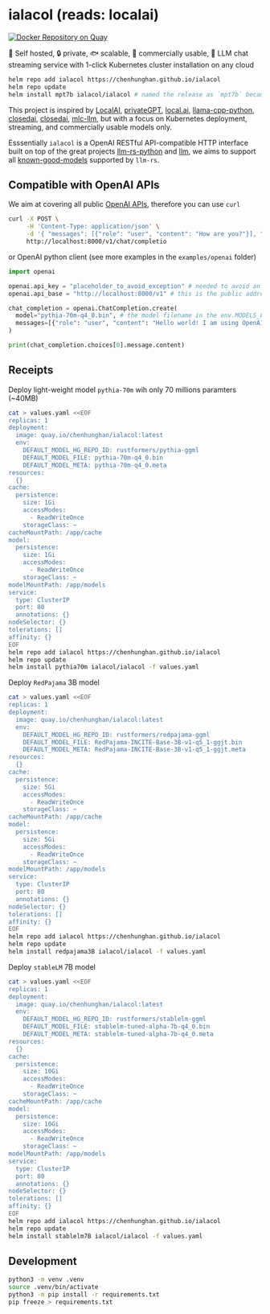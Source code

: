 # ialacol (reads: localai)

[![Docker Repository on Quay](https://quay.io/repository/chenhunghan/ialacol/status "Docker Repository on Quay")](https://quay.io/repository/chenhunghan/ialacol)

🦄 Self hosted, 🔒 private, 🐟 scalable, 🤑 commercially usable, 💬 LLM chat streaming service with 1-click Kubernetes cluster installation on any cloud

```sh
helm repo add ialacol https://chenhunghan.github.io/ialacol
helm repo update
helm install mpt7b ialacol/ialacol # named the release as `mpt7b` because by default the helm chart will install mpt7b model.
```

This project is inspired by [LocalAI](https://github.com/go-skynet/LocalAI), [privateGPT](https://github.com/imartinez/privateGPT), [local.ai](https://github.com/louisgv/local.ai), [llama-cpp-python](https://github.com/abetlen/llama-cpp-python), [closedai](https://github.com/closedai-project/closedai), [closedai](https://github.com/closedai-project/closedai), [mlc-llm](https://github.com/mlc-ai/mlc-llm), but with a focus on Kubernetes deployment, streaming, and commercially usable models only.

Esssentially `ialacol` is a OpenAI RESTful API-compatible HTTP interface built on top of the great projects [llm-rs-python](https://github.com/LLukas22/llm-rs-python) and [llm](https://github.com/rustformers/llm), we aims to support all [known-good-models](https://github.com/rustformers/llm/blob/main/doc/known-good-models.md) supported by `llm-rs`.

## Compatible with OpenAI APIs

We aim at covering all public [OpenAI APIs](https://platform.openai.com/docs/api-reference), therefore you can use `curl`

```sh
curl -X POST \
     -H 'Content-Type: application/json' \
     -d '{ "messages": [{"role": "user", "content": "How are you?"}], "stream": true, "model": "pythia-70m-q4_0.bin"}' \
     http://localhost:8000/v1/chat/completio
```

or OpenAI python client (see more examples in the `examples/openai` folder)

```python
import openai

openai.api_key = "placeholder_to_avoid_exception" # needed to avoid an exception
openai.api_base = "http://localhost:8000/v1" # this is the public address of the ialacol server

chat_completion = openai.ChatCompletion.create(
  model="pythia-70m-q4_0.bin", # the model filename in the env.MODELS_FOLDER directory
  messages=[{"role": "user", "content": "Hello world! I am using OpenAI's python client library!"}]
)

print(chat_completion.choices[0].message.content)
```

## Receipts

Deploy light-weight model `pythia-70m` wih only 70 millions paramters (~40MB)

```sh
cat > values.yaml <<EOF
replicas: 1
deployment:
  image: quay.io/chenhunghan/ialacol:latest
  env:
    DEFAULT_MODEL_HG_REPO_ID: rustformers/pythia-ggml
    DEFAULT_MODEL_FILE: pythia-70m-q4_0.bin
    DEFAULT_MODEL_META: pythia-70m-q4_0.meta
resources:
  {}
cache:
  persistence:
    size: 1Gi
    accessModes:
      - ReadWriteOnce
    storageClass: ~
cacheMountPath: /app/cache
model:
  persistence:
    size: 1Gi
    accessModes:
      - ReadWriteOnce
    storageClass: ~
modelMountPath: /app/models
service:
  type: ClusterIP
  port: 80
  annotations: {}
nodeSelector: {}
tolerations: []
affinity: {}
EOF
helm repo add ialacol https://chenhunghan.github.io/ialacol
helm repo update
helm install pythia70m ialacol/ialacol -f values.yaml
```

Deploy `RedPajama` 3B model

```sh
cat > values.yaml <<EOF
replicas: 1
deployment:
  image: quay.io/chenhunghan/ialacol:latest
  env:
    DEFAULT_MODEL_HG_REPO_ID: rustformers/redpajama-ggml
    DEFAULT_MODEL_FILE: RedPajama-INCITE-Base-3B-v1-q5_1-ggjt.bin
    DEFAULT_MODEL_META: RedPajama-INCITE-Base-3B-v1-q5_1-ggjt.meta
resources:
  {}
cache:
  persistence:
    size: 5Gi
    accessModes:
      - ReadWriteOnce
    storageClass: ~
cacheMountPath: /app/cache
model:
  persistence:
    size: 5Gi
    accessModes:
      - ReadWriteOnce
    storageClass: ~
modelMountPath: /app/models
service:
  type: ClusterIP
  port: 80
  annotations: {}
nodeSelector: {}
tolerations: []
affinity: {}
EOF
helm repo add ialacol https://chenhunghan.github.io/ialacol
helm repo update
helm install redpajama3B ialacol/ialacol -f values.yaml
```

Deploy `stableLM` 7B model

```sh
cat > values.yaml <<EOF
replicas: 1
deployment:
  image: quay.io/chenhunghan/ialacol:latest
  env:
    DEFAULT_MODEL_HG_REPO_ID: rustformers/stablelm-ggml
    DEFAULT_MODEL_FILE: stablelm-tuned-alpha-7b-q4_0.bin
    DEFAULT_MODEL_META: stablelm-tuned-alpha-7b-q4_0.meta
resources:
  {}
cache:
  persistence:
    size: 10Gi
    accessModes:
      - ReadWriteOnce
    storageClass: ~
cacheMountPath: /app/cache
model:
  persistence:
    size: 10Gi
    accessModes:
      - ReadWriteOnce
    storageClass: ~
modelMountPath: /app/models
service:
  type: ClusterIP
  port: 80
  annotations: {}
nodeSelector: {}
tolerations: []
affinity: {}
EOF
helm repo add ialacol https://chenhunghan.github.io/ialacol
helm repo update
helm install stablelm7B ialacol/ialacol -f values.yaml
```

## Development

```sh
python3 -m venv .venv
source .venv/bin/activate
python3 -m pip install -r requirements.txt
pip freeze > requirements.txt
```
